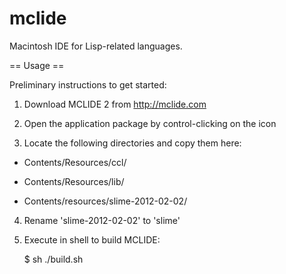 mclide
======

Macintosh IDE for Lisp-related languages.

== Usage ==

Preliminary instructions to get started:

  1. Download MCLIDE 2 from http://mclide.com

  2. Open the application package by control-clicking on the icon

  3. Locate the following directories and copy them here:

  * Contents/Resources/ccl/

  * Contents/Resources/lib/

  * Contents/resources/slime-2012-02-02/

  4. Rename 'slime-2012-02-02' to 'slime'

  5. Execute in shell to build MCLIDE:

       $ sh ./build.sh


